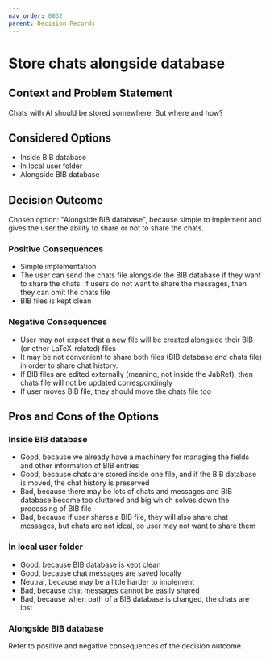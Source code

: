 ```yaml
---
nav_order: 0032
parent: Decision Records
---
```

<!-- markdownlint-disable-next-line MD025 -->
# Store chats alongside database

## Context and Problem Statement

Chats with AI should be stored somewhere. But where and how?

## Considered Options

* Inside BIB database
* In local user folder
* Alongside BIB database

## Decision Outcome

Chosen option: "Alongside BIB database", because
simple to implement and gives the user the ability to share or not to share the chats.

### Positive Consequences

* Simple implementation
* The user can send the chats file alongside the BIB database if they want to share the chats. If users do not want 
to share the messages, then they can omit the chats file
* BIB files is kept clean

### Negative Consequences

* User may not expect that a new file will be created alongside their BIB (or other LaTeX-related) files
* It may be not convenient to share both files (BIB database and chats file) in order to share chat history.
* If BIB files are edited externally (meaning, not inside the JabRef), then chats file will not be updated correspondingly
* If user moves BIB file, they should move the chats file too

## Pros and Cons of the Options

### Inside BIB database

* Good, because we already have a machinery for managing the fields and other information of BIB entries
* Good, because chats are stored inside one file, and if the BIB database is moved, the chat history is preserved
* Bad, because there may be lots of chats and messages and BIB database become too cluttered and big which solves down
the processing of BIB file
* Bad, because if user shares a BIB file, they will also share chat messages, but chats are not ideal, so user may not 
want to share them

### In local user folder

* Good, because BIB database is kept clean
* Good, because chat messages are saved locally
* Neutral, because may be a little harder to implement
* Bad, because chat messages cannot be easily shared
* Bad, because when path of a BIB database is changed, the chats are lost

### Alongside BIB database
Refer to positive and negative consequences of the decision outcome.
